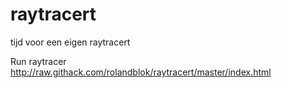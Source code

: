 # raytracert
tijd voor een eigen raytracert

Run raytracer http://raw.githack.com/rolandblok/raytracert/master/index.html